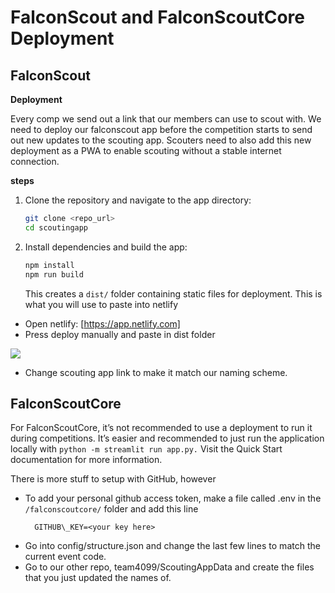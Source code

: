 # FalconScout and FalconScoutCore Deployment

## FalconScout

**Deployment**

Every comp we send out a link that our members can use to scout with. We need to deploy our falconscout app before the competition starts to send out new updates to the scouting app. Scouters need to also add this new deployment as a PWA to enable scouting without a stable internet connection.

**steps**
1. Clone the repository and navigate to the app directory:
   ```bash
   git clone <repo_url>
   cd scoutingapp
   ```

2. Install dependencies and build the app:
   ```bash
   npm install
   npm run build
   ```
   This creates a `dist/` folder containing static files for deployment.  This is what you will use to paste into netlify    
- Open netlify: [https://app.netlify.com]
- Press deploy manually and paste in dist folder 

![](https://lh7-rt.googleusercontent.com/docsz/AD_4nXdgPi5lVeUqFj4PASBbE2F4lotlNc4HL93lzrn2twJLXGXo5MZrNyRI0bojiEmn8HJ1xtVfnaw5vhAZqxO8YqWHcI-lCMVBkze-55Decl1tuz3FyJRWCJAUo8-BYOWuC4cmJLc?key=J0V1m3z5KovbrEM4V1CYsA)

- Change scouting app link to make it match our naming scheme. 


## FalconScoutCore

  

For FalconScoutCore, it’s not recommended to use a deployment to run it during competitions. It’s easier and recommended to just run the application locally with `python -m streamlit run app.py.` Visit the Quick Start documentation for more information.

  

There is more stuff to setup with GitHub, however

-  To add your personal github access token, make a file called .env in the `/falconscoutcore/` folder and add this line
    ```
      GITHUB\_KEY=<your key here>
    ```
-  Go into config/structure.json and change the last few lines to match the current event code.
-  Go to our other repo, team4099/ScoutingAppData and create the files that you just updated the names of.
